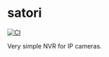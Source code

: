 # satori

[![CI](https://github.com/DanNixon/satori/actions/workflows/ci.yml/badge.svg)](https://github.com/DanNixon/satori/actions/workflows/ci.yml)

Very simple NVR for IP cameras.
